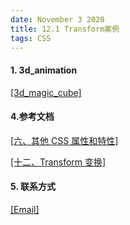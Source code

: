 ```yaml
---
date: November 3 2020
title: 12.1 Transform案例
tags: CSS
---
```


#### 1. 3d_animation

[[3d_magic_cube]](https://github.com/web-dolphin/animation-master/tree/main/3d_magic_cube)

#### 4.参考文档

[[六、其他 CSS 属性和特性]]()

[[十二、Transform 变换]]()

#### 5. 联系方式

[[Email]](yuanmin8888@outlook.com)
